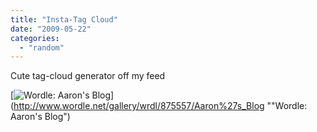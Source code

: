 ```yaml
---
title: "Insta-Tag Cloud"
date: "2009-05-22"
categories: 
  - "random"
---
```


Cute tag-cloud generator off my feed

[![Wordle: Aaron's Blog](http://www.wordle.net/thumb/wrdl/875557/Aaron%27s_Blog)](http://www.wordle.net/gallery/wrdl/875557/Aaron%27s_Blog ""Wordle: Aaron's Blog")
